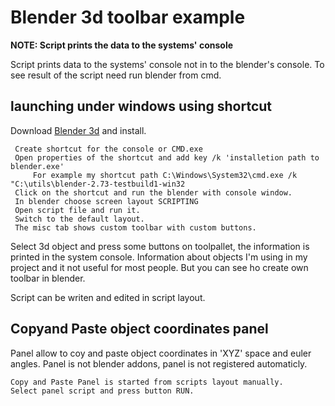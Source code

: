 Blender 3d toolbar example
==========================

**NOTE: Script prints the data to the systems' console**

Script prints data to the systems' console not in to the blender's console.
To see result of the script need run blender from cmd.

launching under windows using shortcut
--------------------------------------

Download [Blender 3d](http://www.blender.org/) and install. 

	 Create shortcut for the console or CMD.exe
	 Open properties of the shortcut and add key /k 'installetion path to blender.exe'
	 	 For example my shortcut path C:\Windows\System32\cmd.exe /k "C:\utils\blender-2.73-testbuild1-win32
	 Click on the shortcut and run the blender with console window.
	 In blender choose screen layout SCRIPTING
	 Open script file and run it.
	 Switch to the default layout.
	 The misc tab shows custom toolbar with custom buttons.
	
Select 3d object and press some buttons on toolpallet, the information is printed in the system console. 
Information about objects I'm using in my project and it not useful for most people. 
But you can see ho create own toolbar in blender.

Script can be writen and edited in script layout. 	


Copyand Paste object  coordinates panel
---------------------------------------
Panel allow to coy and paste object coordinates in 'XYZ' space and euler angles.
Panel is not blender addons, panel is not registered automaticly.

	Copy and Paste Panel is started from scripts layout manually.
	Select panel script and press button RUN.
	 